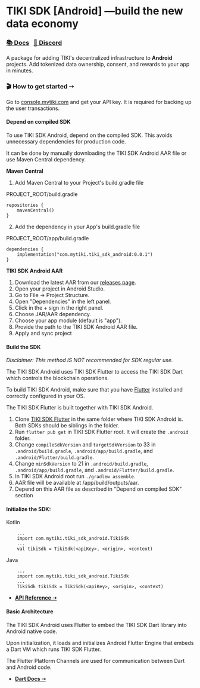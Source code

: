 # TIKI SDK [Android] —build the new data economy

### [📚 Docs](https://docs.mytiki.com) &nbsp;&nbsp;[💬 Discord](https://discord.gg/tiki)

A package for adding TIKI's decentralized infrastructure to **Android** projects. Add tokenized data ownership, consent, and rewards to your app in minutes.

### 🎬 How to get started ➝

Go to [console.mytiki.com](https://console.mytiki.com) and get your API key. It is required for backing up the user transactions.

#### Depend on compiled SDK
To use TIKI SDK Android, depend on the compiled SDK. This avoids unnecessary dependencies for production code.

It can be done by manually downloading the TIKI SDK Android AAR file or use Maven Central dependency.

**Maven Central**
1. Add Maven Central to your Project's build.gradle file

PROJECT_ROOT/build.gradle
``` 
repositories {
    mavenCentral()
}
```

2. Add the dependency in your App's build.gradle file

PROJECT_ROOT/app/build.gradle
```
dependencies {
    implementation("com.mytiki.tiki_sdk_android:0.0.1")
}
```
**TIKI SDK Android AAR**

1. Download the latest AAR from our [releases page](https://github.com/tiki/tiki-sdk-android/releases).
2. Open your project in Android Studio.
3. Go to File -> Project Structure.
4. Open "Dependencies" in the left panel.
5. Click in the + sign in the right panel.
6. Choose JAR/AAR dependency.
7. Choose your app module (default is "app").
8. Provide the path to the TIKI SDK Android AAR file.
9. Apply and sync project

#### Build the SDK

*Disclaimer: This method IS NOT recommended for SDK regular use.* 

The TIKI SDK Android uses TIKI SDK Flutter to access the TIKI SDK Dart which controls the blockchain operations.

To build TIKI SDK Android, make sure that you have [Flutter](https://docs.flutter.dev/get-started/install) installed and correctly configured in your OS. 

The TIKI SDK Flutter is built together with TIKI SDK Android.

1. Clone [TIKI SDK Flutter](https://github.com/tiki/tiki-sdk-flutter) in the same folder where TIKI SDK Android is. Both SDKs should be siblings in the folder.
2. Run `flutter pub get` in TIKI SDK Flutter root. It will create the `.android` folder.
3. Change `compileSdkVersion` and `targetSdkVersion` to 33 in `.android/build.gradle`, `.android/app/build.gradle`, and `.android/Flutter/build.gradle`.
4. Change `minSdkVersion` to 21 in `.android/build.gradle`, `.android/app/build.gradle`, and `.android/Flutter/build.gradle`.
5. In TIKI SDK Android root run `./gradlew assemble`.
6. AAR file will be available at <TIKI SDK Android ROOT>/app/build/outputs/aar.
7. Depend on this AAR file as described in "Depend on compiled SDK" section

#### Initialize the SDK:

Kotlin
```
    ...
    import com.mytiki.tiki_sdk_android.TikiSdk
    ...
    val tikiSdk = TikiSdk(<apiKey>, <origin>, <context)
```

Java

```
    ...
    import com.mytiki.tiki_sdk_android.TikiSdk
    ...
    TikiSdk tikiSdk = TikiSdk(<apiKey>, <origin>, <context)
```

- **[API Reference ➝](https://docs.mytiki.com/reference/tiki-sdk-android)**

#### Basic Architecture

The TIKI SDK Android uses Flutter to embed the TIKI SDK Dart library into Android native code.

Upon initialization, it loads and initializes Android Flutter Engine that embeds a Dart VM which runs TIKI SDK Flutter.

The Flutter Platform Channels are used for communication between Dart and Android code.

- **[Dart Docs ➝](https://pub.dev/documentation/tiki_sdk_flutter/latest/)**
